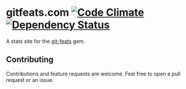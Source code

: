# gitfeats.com [![Code Climate](https://codeclimate.com/badge.png)](https://codeclimate.com/github/cknadler/gitfeats.com) [![Dependency Status](https://gemnasium.com/cknadler/gitfeats.com.png)](https://gemnasium.com/cknadler/gitfeats.com)

A stats site for the [git-feats](github.com/cknadler/git-feats) gem. 

## Contributing

Contributions and feature requests are welcome. Feel free to open a pull request or an issue.
